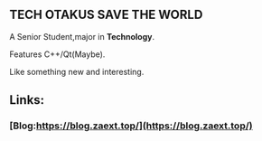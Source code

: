 ## TECH OTAKUS SAVE THE WORLD
A Senior Student,major in **Technology**.

Features C++/Qt(Maybe).

Like something new and interesting.

## Links:
### [Blog:https://blog.zaext.top/](https://blog.zaext.top/)

<!--
**ZaeXT/ZaeXT** is a ✨ _special_ ✨ repository because its `README.md` (this file) appears on your GitHub profile.

Here are some ideas to get you started:

- 🔭 I’m currently working on ...
- 🌱 I’m currently learning ...
- 👯 I’m looking to collaborate on ...
- 🤔 I’m looking for help with ...
- 💬 Ask me about ...
- 📫 How to reach me: ...
- 😄 Pronouns: ...
- ⚡ Fun fact: ...
-->
